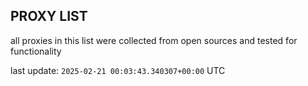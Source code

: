 ## PROXY LIST

all proxies in this list were collected from open sources and tested for functionality

last update: `2025-02-21 00:03:43.340307+00:00` UTC